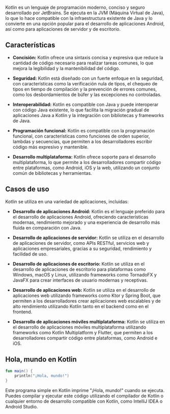 Kotlin es un lenguaje de programación moderno, conciso y seguro desarrollado por JetBrains. Se ejecuta en la JVM (Máquina Virtual de Java), lo que lo hace compatible con la infraestructura existente de Java y lo convierte en una opción popular para el desarrollo de aplicaciones Android, así como para aplicaciones de servidor y de escritorio.

## Características

- **Concisión:** Kotlin ofrece una sintaxis concisa y expresiva que reduce la cantidad de código necesario para realizar tareas comunes, lo que mejora la legibilidad y la mantenibilidad del código.

- **Seguridad:** Kotlin está diseñado con un fuerte enfoque en la seguridad, con características como la verificación nula de tipos, el chequeo de tipos en tiempo de compilación y la prevención de errores comunes, como los desbordamientos de búfer y las excepciones no controladas.

- **Interoperabilidad:** Kotlin es compatible con Java y puede interoperar con código Java existente, lo que facilita la migración gradual de aplicaciones Java a Kotlin y la integración con bibliotecas y frameworks de Java.

- **Programación funcional:** Kotlin es compatible con la programación funcional, con características como funciones de orden superior, lambdas y secuencias, que permiten a los desarrolladores escribir código más expresivo y mantenible.

- **Desarrollo multiplataforma:** Kotlin ofrece soporte para el desarrollo multiplataforma, lo que permite a los desarrolladores compartir código entre plataformas, como Android, iOS y la web, utilizando un conjunto común de bibliotecas y herramientas.

## Casos de uso

Kotlin se utiliza en una variedad de aplicaciones, incluidas:

- **Desarrollo de aplicaciones Android:** Kotlin es el lenguaje preferido para el desarrollo de aplicaciones Android, ofreciendo características modernas, rendimiento mejorado y una experiencia de desarrollo más fluida en comparación con Java.

- **Desarrollo de aplicaciones de servidor:** Kotlin se utiliza en el desarrollo de aplicaciones de servidor, como APIs RESTful, servicios web y aplicaciones empresariales, gracias a su seguridad, rendimiento y facilidad de uso.

- **Desarrollo de aplicaciones de escritorio:** Kotlin se utiliza en el desarrollo de aplicaciones de escritorio para plataformas como Windows, macOS y Linux, utilizando frameworks como TornadoFX y JavaFX para crear interfaces de usuario modernas y receptivas.

- **Desarrollo de aplicaciones web:** Kotlin se utiliza en el desarrollo de aplicaciones web utilizando frameworks como Ktor y Spring Boot, que permiten a los desarrolladores crear aplicaciones web escalables y de alto rendimiento utilizando Kotlin tanto en el backend como en el frontend.

- **Desarrollo de aplicaciones móviles multiplataforma:** Kotlin se utiliza en el desarrollo de aplicaciones móviles multiplataforma utilizando frameworks como Kotlin Multiplatform y Flutter, que permiten a los desarrolladores compartir código entre plataformas, como Android e iOS.

## Hola, mundo en Kotlin

```kotlin
fun main() {
    println("¡Hola, mundo!")
}
```

Este programa simple en Kotlin imprime "¡Hola, mundo!" cuando se ejecuta. Puedes compilar y ejecutar este código utilizando el compilador de Kotlin o cualquier entorno de desarrollo compatible con Kotlin, como IntelliJ IDEA o Android Studio.